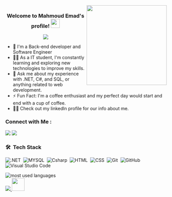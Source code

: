
<img width="250" align="right" src="https://c.tenor.com/_DOBjnGspYAAAAAM/code-coding.gif">


<h3 align="center">
  Welcome to Mahmoud Emad's profile!
  <img src="https://media.giphy.com/media/hvRJCLFzcasrR4ia7z/giphy.gif" width="28">
</h3>

<!-- Typing SVG by DenverCoder1 - https://github.com/DenverCoder1/readme-typing-svg -->
<p align="center">
  <a href="https://github.com/DenverCoder1/readme-typing-svg"><img src="https://readme-typing-svg.herokuapp.com/?lines=Back-End%20developer;Always%20learning%20new%20things&font=Fira%20Code&center=true&width=440&height=45&color=f75c7e&vCenter=true&size=22"></a>
</p> 

- 🏢 I'm a Back-end developer and Software Engineer
- 👨‍💻 As a IT student, I'm constantly learning and exploring new technologies to improve my skills.
- 💬 Ask me about my experience with .NET, C#, and SQL, or anything related to web development.
- ⚡ Fun Fact: I'm a coffee enthusiast and my perfect day would start and end with a cup of coffee.
- 👨‍💻 Check out my linkedln profile for our info about me.


### Connect with Me :
[![](https://img.shields.io/badge/linkedin-0a66c2)](http://linkedin.com/in/mahmoudemad1)
[![](https://img.shields.io/badge/Whatsapp-008000)]([https://api.whatsapp.com/send/?phone=201009102872&text&type=phone_number&app_absent=0])


### 🛠 &nbsp;Tech Stack
![.NET](https://img.shields.io/badge/-.NET-05122A?style=flat&logo=.NET)&nbsp;
![MYSQL](https://img.shields.io/badge/-MYSQL-05122A?style=flat&logo=MYSQL&logoColor=563D7C)&nbsp;
![Csharp](https://img.shields.io/badge/-Csharp-05122A?style=flat&logo=Csharp)&nbsp;
![HTML](https://img.shields.io/badge/-HTML-05122A?style=flat&logo=HTML5)&nbsp;
![CSS](https://img.shields.io/badge/-CSS-05122A?style=flat&logo=CSS3&logoColor=1572B6)&nbsp;
![Git](https://img.shields.io/badge/-Git-05122A?style=flat&logo=git)&nbsp;
![GitHub](https://img.shields.io/badge/-GitHub-05122A?style=flat&logo=github)&nbsp;
![Visual Studio Code](https://img.shields.io/badge/-Visual%20Studio%20Code-05122A?style=flat&logo=visual-studio-code&logoColor=007ACC)&nbsp;




<img align="left" src="https://github-readme-stats.vercel.app/api/top-langs?username=Mahmoud-code1&show_icons=true&locale=en&layout=compact&theme=radical" alt="most used languages" />
<br>
<a href="https://komarev.com/ghpvc/?username=Mahmoud-code1&style=for-the-badge">
    <img src="https://komarev.com/ghpvc/?username=Mahmoud-code1&style=for-the-badge">
</a>
<img src="https://raw.githubusercontent.com/innng/innng/master/assets/kyubey.gif" height="40" />

